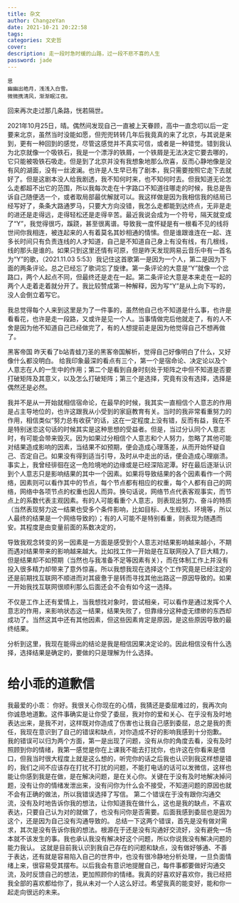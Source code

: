 ```yaml
---
title: 杂文
author: ChangzeYan
date: 2021-10-21 20:22:58
tags: 
categories: 文史哲
cover:
description: 走一段时急时缓的山路，过一段不悲不喜的人生
password: jade
---
```


```
思
幽幽出皓月，浅浅入白雪。
微微携清风，渐渐眠江夜。
```

回来再次走过那几条路，恍若隔世。


2021年10月25日，晴。偶然间发现自己一直被上天眷顾，高中一直念叨以后一定要来北京，虽然当时没能如愿，但兜兜转转几年后我竟真的来了北京，与其说是来到，更有一种回到的感觉，尽管这感觉并不真实可信，或者是一种错觉。错到我认为北京就像一个吸铁石，我是一个漂浮的铁屑，一个铁屑是无法决定它要去哪的，它只能被吸铁石吸走。但是到了北京并没有我想象地那么欣喜，反而心静地像是没有风的湖面，没有一丝波澜。也许是人生早已有了剧本，我只需要按照它走下去就好了。但是这剧本没人给我剧透，我不知何时来，也不知何时去。但我知道无论怎么走都超不出它的范围，所以我每次走在十字路口不知道往哪走的时候，我总是告诉自己随便选一个，或者取局部最优解就可以。我这样做是因为我相信我的结局已经写好了，条条大路通罗马，只要大方向没错，我怎么走都能到达终点，无非是走的进还是走得远，走得轻松还是走得辛苦。最近我说会成为一个符号，隔天就变成了“Y”，我觉得很巧，蹊跷，甚至很离谱。导致我一度怀疑是有一根看不见的线将世间你我相连，被连起来的人有着莫名其妙相通的情愫。但是谁跟谁连在一起、连多长时间只有负责连线的人才知道，自己是不知道自己身上有没有线，有几根线，线的那头是谁的。如果只到这里还情有可原，但是昨天发现网易云音乐中有一首名为“Y”的歌，（2021.11.03 5:53）我记住这首歌第一是因为一个人，第二是因为下面的两条评论。总之已经忘了歌词忘了旋律。第一条评论的大意是“Y”就像一个岔路口，两个人起点不同，但最终还是走在一起。第二条评论大意是本来走在一起的两个人走着走着就分开了。我比较赞成第一种解释，因为写“Y”是从上向下写的，没人会倒立着写它。

我总觉得每个人来到这里是为了一件事的，虽然他自己也不知道是什么事，也许是看看花，也许是走一段路，又或许是见一个人。当事情做完后他就走了，有的人不舍是因为他不知道自己已经做完了，有的人想提前走是因为他觉得自己不想再做了。


黑客帝国
昨天看了b站青蛙刀圣的黑客帝国解析，觉得自己好像明白了什么，又好像什么都没明白。
给我印象最深的看点有三个，第一个是宿命论、决定论以及个人意志在人的一生中的作用；第二个是看到自身时刻处于矩阵之中但不知道是否要打破矩阵及其意义，以及怎么打破矩阵；第三个是选择，究竟有没有选择，选择是偶然还是必然。

我并不是从一开始就相信宿命论，在最早的时候，我其实一直相信个人意志的作用是占主导地位的，也许这跟我从小受到的家庭教育有关。当时的我非常看重努力的作用，相信类似“努力总有收获”的话，这在一定程度上没有错，反而有益，我在不是特别迷恋这句话的时候其实是这种思想的受益者。但是，当过分认同个人意志时，有可能会带来毁灭。因为如果过分相信个人意志和个人努力，忽略了其他可能对结果造成影响的因素，当结果不如预期，便会造成心理落差，从而开始怀疑自己、否定自己。如果没有得到适当引导，及时从中走出的话，便会造成心理崩溃。事实上，我曾经徘徊在这一危险境地的边缘或是已经深陷泥潭。好在最后逐渐认识到个人意志只是影响结果的其中一个因素。如果将导致结果的各个因素看作一个网络，因素则可以看作其中的节点，每个节点都有相应的权重，每个人都有自己的网络，网络中各项节点的权重也因人而异。换句话说，网络节点代表客观事实，而节点上的系数代表主观因素。有的人可能看重个人意志，则表现出努力、奋斗的特质（当然表现努力这一结果也受多个条件影响，比如目标、人生规划、环境等，所以人最终的结果是一个网络导致的）；有的人可能不是特别看重，则表现为随遇而安。其程度是由变量前面的系数决定的，

导致我观念转变的另一因素是一方面是感受到个人意志对结果影响越来越小，不期而遇对结果带来的影响越来越大。比如找工作一开始是在互联网投入了巨大精力，但是结果却不如预期（当然也与我准备不足等因素有关），而在体制工作上并没有投入很多精力却带来了意外惊喜。所以我想我现在选择这个工作究竟是已经注定的还是前期找互联网不顺进而对其疲惫于是转而寻找其他出路这一原因导致的。如果一开始我找互联网很顺利那么后面还会不会有如今这一选择。

不仅是工作上还有爱情上，当我想找对象时，尝试相亲，可以看作是通过发挥个人意志的作用，来影响状态这一结果，结果失败了，但靠缘分这种虚无缥缈的东西却成功了。当然这其中还有其他因素，但这些因素肯定是原因，是这些原因导致的最终结果。

分析到这里，我现在能得出的结论是我是相信因果决定论的。因此相信没有什么选择，选择结果是确定的，要做的只是理解为什么选择。



# 给小乖的道歉信
我最爱的小乖：
你好。我很关心你现在的心情，我猜还是委屈难过的，我再次向你诚恳地道歉。这件事确实是让你受了委屈，我对你的爱和关心、在乎没有及时地表达出来，是我不对，这样既对你造成了伤害也让我自己感到委屈，总之是我的责任，我现在意识到了自己的错误和缺点，对你造成不好的影响我感到十分抱歉。
我的错误可以归为两个方面，第一是出现了问题，没有从你的角度去看，没有及时照顾到你的情绪，我第一感觉是你在上课我不能去打扰你，也许这在你看来是借口，但我当时很大程度上就是这么想的，听完你的话之后我也认识到我这样想是错的，我们之间不应该存在打扰不打扰的问题，不能打电话的话可以发微信，这样也能让你感到我是在做，是在解决问题，是在关心你。关键在于没有及时地解决掉问题，没有让你的情绪发泄出来，没有问你为什么会不接受，不知道问题的原因也就不会有正确的做法，所以我错误选择了写信。
第二个错误在于没有跟你沟通交流，没有及时地告诉你我的想法，让你知道我在做什么，这也是我的缺点，不喜欢表达，只要自己认为对的就做了，也没有问你是否需要。后面我感到委屈也是因为这个，还是因为自己没有沟通导致的。
总结一下这两个错误，首先是没有做对需求，其次是没有告诉你我的想法。根源在于还是没有沟通好交流好，没有避免一场本就不该发生的事。我也承认我没有解决好这个问题，所以你说我没有解决问题的能力我认。
这就是目前我认识到我自己存在的问题和缺点，没有做好够通、不善于表达，还有就是容易陷入自己的世界中，也没有很冷静地分析处理，一旦负面情绪上来，很容易受其摆布。以后我会有意识地提醒自己，每件事都要做好沟通交流，及时反馈自己的想法，更加照顾你的情绪。我真的好喜欢好喜欢你，我已经把我全部的喜欢都给你了，我从未对一个人这么好过。希望我真的能变好，能和你一起走向很远的未来。